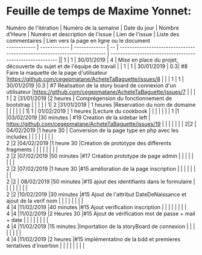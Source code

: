 # Feuille de temps de Maxime Yonnet:

Numéro de l'itération  | Numéro de la semaine | Date du jour  | Nombre d'Heure |  Numéro et description de l'issue |  Lien de l'issue | Liste des commentaires |  Lien vers la page en ligne ou le document  
------------  | ------------  | ------------- | -- | ------------------------------------------------------------------------ |  --------------------------------------------------------  ||
1             | 1              |  30/01/2019    | 4  |  Mise en place du projet, découverte du sujet et de l'équipe de travail  |    |
1             | 1              |  30/01/2019    | 0.3|  #8 Faire la maquette de la page d'utilisateur  |https://github.com/cegepmatane/AcheteTaBaguette/issues/8   |   |  |
1             | 1              |  30/01/2019   |0.3   | #7 Réalisation de la story board de connexion d'un utilisateur   |https://github.com/cegepmatane/AcheteTaBaguette/issues/7   |   |   |
1 | 2   |31/01/2019   |2 heures  | Comprégension du fonctionnement de bootstrap   |   |   |   |   |
1| 2  |31/01/2019   | 1 heures  |Reservation du nom de domaine    |   |   |   |   |   |
1| 1   | 01/02/2019  | 1 heures   |Lecture du cookbook   |   |   |   |   |   |   |
1 |1   |03/02/2019   |30 minutes    |  #19 Creation de la sidebar left | https://github.com/cegepmatane/AcheteTaBaguette/issues/19   |   |   |   |   |   |   |
2|2   | 04/02/2019  |1 heure 30   | Conversion de la page type en php avec les includes  |   |   |   |   |   |   |   |  
2  |2   |04/02/2019   |1 heure 30   |Création de prototype des differents fragments   |   |   |   |   |   |   |   |  
2  |2   |07/02/2019   |50 minutes   |#17 Création prototype de page admin    |   |   |   |   |   |   |   |  
2  |2   |07/02/2019   |1 heure 30   |#15 amélioration de la page inscription   |   |   |   |   |   |   |   |  
2  |2   | 08/02/2019  |50 minutes   |#15 ajout des identifiants dans le formulaire   |   |   |   |   |   |   |   |  
2  |2   |10/02/2019   |30 minutes   |#15 Ajout de l'attribut DateDeNaissance et ajout de la verif nom   |   |   |   |   |   |   |   |  
4  |4   |11/02/2019   |40 minutes   |#15 Ajout verification inscription   |   |   |   |   |   |   |   |  
4  |4   |11/02/2019   |2 Heures 30  |#15 Ajout de vérification mot de passe + mail + date   |   |   |   |   |   |   |   |  
4  |4   |11/02/2019   |15 minutes   |Importation de la storyBoard de connexion   |   |   |   |   |   |   |   |  
4  |4   |11/02/2019   |2 heures   |#15 implémentatino de la bdd et premieres tentatives d'insertion   |   |   |   |   |   |   |   |  
